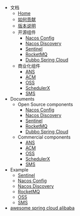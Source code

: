 - 文档
	- [Home](https://github.com/alibaba/spring-cloud-alibaba/wiki)
	- [如何贡献](https://github.com/alibaba/spring-cloud-alibaba/wiki/%E5%A6%82%E4%BD%95%E8%B4%A1%E7%8C%AE%E4%BB%A3%E7%A0%81)
	- [版本说明](https://github.com/alibaba/spring-cloud-alibaba/wiki/%E7%89%88%E6%9C%AC%E8%AF%B4%E6%98%8E)
	- 开源组件
	   - [Nacos Config](https://github.com/alibaba/spring-cloud-alibaba/wiki/Nacos-config)
	   - [Nacos Discovery](https://github.com/alibaba/spring-cloud-alibaba/wiki/Nacos-discovery)
	   - [Sentinel](https://github.com/alibaba/spring-cloud-alibaba/wiki/Sentinel)
	   - [RocketMQ](https://github.com/alibaba/spring-cloud-alibaba/wiki/RocketMQ)
	   - [Dubbo Spring Cloud](https://github.com/alibaba/spring-cloud-alibaba/wiki/Dubbo-Spring-Cloud)
	- 商业化组件
	   - [ANS](https://github.com/alibaba/spring-cloud-alibaba/wiki/ANS)
	   - [ACM](https://github.com/alibaba/spring-cloud-alibaba/wiki/ACM)
	   - [OSS](https://github.com/alibaba/spring-cloud-alibaba/wiki/OSS)
	   - [SchedulerX](https://github.com/alibaba/spring-cloud-alibaba/wiki/SchedulerX)
	   - [SMS](https://github.com/alibaba/spring-cloud-alibaba/wiki/SMS)   
- Documents
	- Open Source components
	   - [Nacos Config](https://github.com/alibaba/spring-cloud-alibaba/wiki/Nacos-config-en)
	   - [Nacos Discovery](https://github.com/alibaba/spring-cloud-alibaba/wiki/Nacos-discovery-en)
	   - [Sentinel](https://github.com/alibaba/spring-cloud-alibaba/wiki/Sentinel-en)
	   - [RocketMQ](https://github.com/alibaba/spring-cloud-alibaba/wiki/RocketMQ-en)
	   - [Dubbo Spring Cloud](https://github.com/alibaba/spring-cloud-alibaba/wiki/Dubbo-Spring-Cloud-en)
	- Commercial components
	   - [ANS](https://github.com/alibaba/spring-cloud-alibaba/wiki/ANS-en)
	   - [ACM](https://github.com/alibaba/spring-cloud-alibaba/wiki/ACM-en)
	   - [OSS](https://github.com/alibaba/spring-cloud-alibaba/wiki/OSS-en)
	   - [SchedulerX](https://github.com/alibaba/spring-cloud-alibaba/wiki/SchedulerX-en)
	   - [SMS](https://github.com/alibaba/spring-cloud-alibaba/wiki/SMS-en)  
- Example
	- [Sentinel](https://github.com/alibaba/spring-cloud-alibaba/blob/master/spring-cloud-alibaba-examples/sentinel-example/sentinel-core-example/readme-zh.md)
	- [Nacos Config](https://github.com/alibaba/spring-cloud-alibaba/blob/master/spring-cloud-alibaba-examples/nacos-example/nacos-config-example/readme-zh.md)
	- [Nacos Discovery](https://github.com/alibaba/spring-cloud-alibaba/blob/master/spring-cloud-alibaba-examples/nacos-example/nacos-discovery-example/readme-zh.md)
	- [RocketMQ](https://github.com/alibaba/spring-cloud-alibaba/blob/master/spring-cloud-alibaba-examples/rocketmq-example/readme-zh.md)
	- [OSS](https://github.com/alibaba/spring-cloud-alibaba/blob/master/spring-cloud-alibaba-examples/oss-example/readme-zh.md)
	- [SMS](https://github.com/alibaba/spring-cloud-alibaba/blob/master/spring-cloud-alibaba-examples/sms-example/readme-zh.md)
- [awesome spring cloud alibaba](https://github.com/alibaba/spring-cloud-alibaba/wiki/awesome-spring-cloud-alibaba)